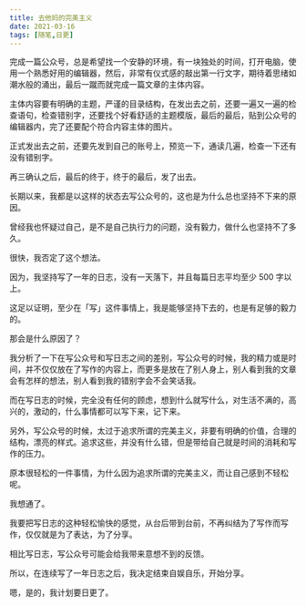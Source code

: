 ```yaml
---
title: 去他妈的完美主义
date: 2021-03-16
tags: [随笔,日更]
---
```


完成一篇公众号，总是希望找一个安静的环境，有一块独处的时间，打开电脑，使用一个熟悉好用的编辑器，然后，非常有仪式感的敲出第一行文字，期待着思绪如潮水般的涌出，最后一蹴而就完成一篇文章的主体内容。
<!-- more -->
主体内容要有明确的主题，严谨的目录结构，在发出去之前，还要一遍又一遍的检查语句，检查错别字，还要找个好看舒适的主题模版，最后的最后，贴到公众号的编辑器内，完了还要配个符合内容主体的图片。

正式发出去之前，还要先发到自己的账号上，预览一下，通读几遍，检查一下还有没有错别字。

再三确认之后，最后的终于，终于的最后，发了出去。

长期以来，我都是以这样的状态去写公众号的，这也是为什么总也坚持不下来的原因。

曾经我也怀疑过自己，是不是自己执行力的问题，没有毅力，做什么也坚持不了多久。

很快，我否定了这个想法。

因为，我坚持写了一年的日志，没有一天落下，并且每篇日志平均至少 500 字以上。

这足以证明，至少在「写」这件事情上，我是能够坚持下去的，也是有足够的毅力的。

那会是什么原因了？

我分析了一下在写公众号和写日志之间的差别，写公众号的时候，我的精力或是时间，并不仅仅放在了写作的内容上，而更多是放在了别人身上，别人看到我的文章会有怎样的想法，别人看到我的错别字会不会笑话我。

而在写日志的时候，完全没有任何的顾虑，想到什么就写什么，对生活不满的，高兴的，激动的，什么事情都可以写下来，记下来。

另外，写公众号的时候，太过于追求所谓的完美主义，非要有明确的价值，合理的结构，漂亮的样式。追求这些，并没有什么错，但是带给自己就是时间的消耗和写作的压力。

原本很轻松的一件事情，为什么因为追求所谓的完美主义，而让自己感到不轻松呢。

我想通了。

我要把写日志的这种轻松愉快的感觉，从台后带到台前，不再纠结为了写作而写作，仅仅就是为了表达，为了分享。

相比写日志，写公众号可能会给我带来意想不到的反馈。

所以，在连续写了一年日志之后，我决定结束自娱自乐，开始分享。

嗯，是的，我计划要日更了。
